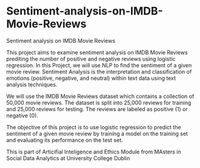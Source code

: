 # Sentiment-analysis-on-IMDB-Movie-Reviews
Sentiment analysis on IMDB Movie Reviews

This project aims to examine sentiment analysis on IMDB Movie Reviews prediting the number of positive and negative reviews using logistic regression. In this Project, we will use NLP to find the sentiment of a given movie review. Sentiment Analysis is the interpretation and classification of emotions (positive, negative, and neutral) within text data using text analysis techniques.

We will use the IMDB Movie Reviews dataset which contains a collection of 50,000 movie reviews. The dataset is split into 25,000 reviews for training and 25,000 reviews for testing. The reviews are labeled as positive (1) or negative (0).

The objective of this project is to use logistic regression to predict the sentiment of a given movie review by training a model on the training set and evaluating its performance on the test set.

This is part of Articifial Inteligence and Ethics Module from MAsters in Social Data Analytics at University College Dublin
